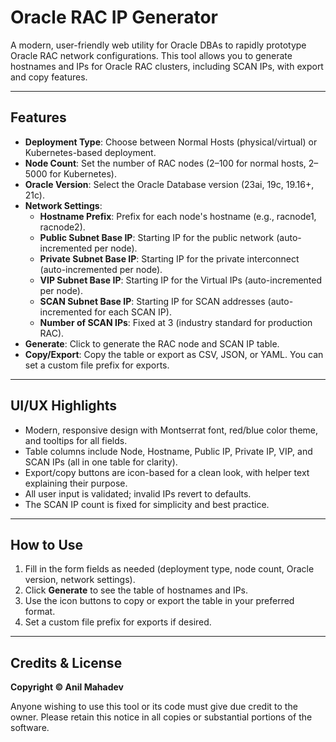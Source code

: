 # Oracle RAC IP Generator

A modern, user-friendly web utility for Oracle DBAs to rapidly prototype Oracle RAC network configurations. This tool allows you to generate hostnames and IPs for Oracle RAC clusters, including SCAN IPs, with export and copy features.

---

## Features
- **Deployment Type**: Choose between Normal Hosts (physical/virtual) or Kubernetes-based deployment.
- **Node Count**: Set the number of RAC nodes (2–100 for normal hosts, 2–5000 for Kubernetes).
- **Oracle Version**: Select the Oracle Database version (23ai, 19c, 19.16+, 21c).
- **Network Settings**:
  - **Hostname Prefix**: Prefix for each node's hostname (e.g., racnode1, racnode2).
  - **Public Subnet Base IP**: Starting IP for the public network (auto-incremented per node).
  - **Private Subnet Base IP**: Starting IP for the private interconnect (auto-incremented per node).
  - **VIP Subnet Base IP**: Starting IP for the Virtual IPs (auto-incremented per node).
  - **SCAN Subnet Base IP**: Starting IP for SCAN addresses (auto-incremented for each SCAN IP).
  - **Number of SCAN IPs**: Fixed at 3 (industry standard for production RAC).
- **Generate**: Click to generate the RAC node and SCAN IP table.
- **Copy/Export**: Copy the table or export as CSV, JSON, or YAML. You can set a custom file prefix for exports.

---

## UI/UX Highlights
- Modern, responsive design with Montserrat font, red/blue color theme, and tooltips for all fields.
- Table columns include Node, Hostname, Public IP, Private IP, VIP, and SCAN IPs (all in one table for clarity).
- Export/copy buttons are icon-based for a clean look, with helper text explaining their purpose.
- All user input is validated; invalid IPs revert to defaults.
- The SCAN IP count is fixed for simplicity and best practice.

---

## How to Use
1. Fill in the form fields as needed (deployment type, node count, Oracle version, network settings).
2. Click **Generate** to see the table of hostnames and IPs.
3. Use the icon buttons to copy or export the table in your preferred format.
4. Set a custom file prefix for exports if desired.

---

## Credits & License

**Copyright © Anil Mahadev**

Anyone wishing to use this tool or its code must give due credit to the owner. Please retain this notice in all copies or substantial portions of the software.
